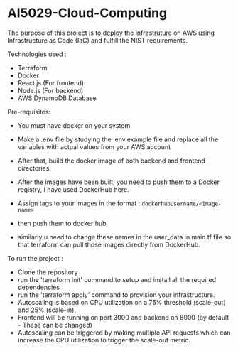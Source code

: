 # AI5029-Cloud-Computing


The purpose of this project is to deploy the infrastruture on AWS using Infrastructure as Code (IaC) and fulfill the NIST requirements.

Technologies used : 

- Terraform
- Docker
- React.js (For frontend)
- Node.js (For backend)
- AWS DynamoDB Database

Pre-requisites: 

- You must have docker on your system
- Make a .env file by studying the .env.example file and replace all the variables with actual values from your AWS account
- After that,  build the docker image of both backend and frontend directories.
- After the images have been built, you need to push them to a Docker registry, I have used DockerHub here.
- Assign tags to your images in the format : `dockerhubusername/<image-name>`
- then push them to docker hub.

- similarly u need to change these names in the user_data in main.tf file so that terraform can pull those images directly from DockerHub.


To run the project : 

- Clone the repository
- run the 'terraform init' command to setup and install all the required dependencies
- run the 'terraform apply' command to provision your infrastructure.
- Autoscaling is based on CPU utilization on a 75% threshold (scale-out) and 25% (scale-in).
- Frontend will be running on port 3000 and backend on 8000 (by default - These can be changed)
- Autoscaling can be triggered by making multiple API requests which can increase the CPU utilization to trigger the scale-out metric.
